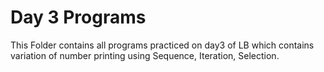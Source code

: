 # Day 3 Programs
 This Folder contains all programs practiced on day3 of LB which contains variation of number printing using Sequence, Iteration, Selection.

